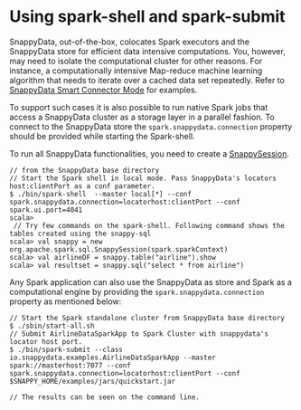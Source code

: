 # Using spark-shell and spark-submit

SnappyData, out-of-the-box, colocates Spark executors and the SnappyData store for efficient data intensive computations. 
You, however, may need to isolate the computational cluster for other reasons. For instance, a  computationally intensive Map-reduce machine learning algorithm that needs to iterate over a cached data set repeatedly.
Refer to [SnappyData Smart Connector Mode](http://snappydatainc.github.io/snappydata/affinity_modes/connector_mode/#example) for examples.


To support such cases it is also possible to run native Spark jobs that access a SnappyData cluster as a storage layer in a parallel fashion. To connect to the SnappyData store the `spark.snappydata.connection` property should be provided while starting the Spark-shell. 

To run all SnappyData functionalities, you need to create a [SnappySession](http://snappydatainc.github.io/snappydata/apidocs/#org.apache.spark.sql.SnappySession).

```no-highlight
// from the SnappyData base directory  
// Start the Spark shell in local mode. Pass SnappyData's locators host:clientPort as a conf parameter.
$ ./bin/spark-shell  --master local[*] --conf spark.snappydata.connection=locatorhost:clientPort --conf spark.ui.port=4041
scala>
 // Try few commands on the spark-shell. Following command shows the tables created using the snappy-sql
scala> val snappy = new org.apache.spark.sql.SnappySession(spark.sparkContext)
scala> val airlineDF = snappy.table("airline").show
scala> val resultset = snappy.sql("select * from airline")
```

Any Spark application can also use the SnappyData as store and Spark as a computational engine by providing the `spark.snappydata.connection` property as mentioned below:

```no-highlight
// Start the Spark standalone cluster from SnappyData base directory
$ ./sbin/start-all.sh 
// Submit AirlineDataSparkApp to Spark Cluster with snappydata's locator host port.
$ ./bin/spark-submit --class io.snappydata.examples.AirlineDataSparkApp --master spark://masterhost:7077 --conf spark.snappydata.connection=locatorhost:clientPort --conf  $SNAPPY_HOME/examples/jars/quickstart.jar

// The results can be seen on the command line.
```


